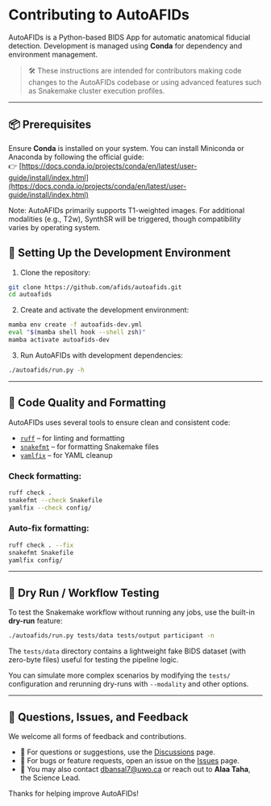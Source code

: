 # Contributing to AutoAFIDs

AutoAFIDs is a Python-based BIDS App for automatic anatomical fiducial detection. Development is managed using **Conda** for dependency and environment management.

> 🛠️ These instructions are intended for contributors making code changes to the AutoAFIDs codebase or using advanced features such as Snakemake cluster execution profiles.

---

## 📦 Prerequisites

Ensure **Conda** is installed on your system. You can install Miniconda or Anaconda by following the official guide:  
👉 [https://docs.conda.io/projects/conda/en/latest/user-guide/install/index.html](https://docs.conda.io/projects/conda/en/latest/user-guide/install/index.html)

Note: AutoAFIDs primarily supports T1-weighted images. For additional modalities (e.g., T2w), SynthSR will be triggered, though compatibility varies by operating system.

## 🧪 Setting Up the Development Environment

1. Clone the repository:

```bash
git clone https://github.com/afids/autoafids.git
cd autoafids
```

2. Create and activate the development environment:

```bash
mamba env create -f autoafids-dev.yml
eval "$(mamba shell hook --shell zsh)"
mamba activate autoafids-dev
```

3. Run AutoAFIDs with development dependencies:

```bash
./autoafids/run.py -h
```

---


## 🧹 Code Quality and Formatting

AutoAFIDs uses several tools to ensure clean and consistent code:

- [`ruff`](https://github.com/charliermarsh/ruff) – for linting and formatting
- [`snakefmt`](https://github.com/snakemake/snakefmt) – for formatting Snakemake files
- [`yamlfix`](https://github.com/lyz-code/yamlfix) – for YAML cleanup

### Check formatting:

```bash
ruff check .
snakefmt --check Snakefile
yamlfix --check config/
```

### Auto-fix formatting:

```bash
ruff check . --fix
snakefmt Snakefile
yamlfix config/
```

---

## 🧪 Dry Run / Workflow Testing

To test the Snakemake workflow without running any jobs, use the built-in **dry-run** feature:

```bash
./autoafids/run.py tests/data tests/output participant -n
```

The `tests/data` directory contains a lightweight fake BIDS dataset (with zero-byte files) useful for testing the pipeline logic.

You can simulate more complex scenarios by modifying the `tests/` configuration and rerunning dry-runs with `--modality` and other options.

---

## 🙋 Questions, Issues, and Feedback

We welcome all forms of feedback and contributions.

- 💬 For questions or suggestions, use the [Discussions](https://github.com/afids/autoafids/discussions) page.
- 🐛 For bugs or feature requests, open an issue on the [Issues](https://github.com/afids/autoafids/issues) page.
- 📧 You may also contact [dbansal7@uwo.ca](mailto:dbansal7@uwo.ca) or reach out to **Alaa Taha**, the Science Lead.

Thanks for helping improve AutoAFIDs!